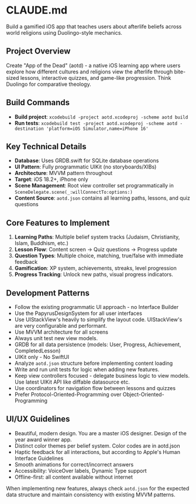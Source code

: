 # CLAUDE.md

Build a gamified iOS app that teaches users about afterlife beliefs across world religions using Duolingo-style mechanics.

## Project Overview
Create "App of the Dead" (aotd) - a native iOS learning app where users explore how different cultures and religions view the afterlife through bite-sized lessons, interactive quizzes, and game-like progression. Think Duolingo for comparative theology.

## Build Commands
- **Build project**: `xcodebuild -project aotd.xcodeproj -scheme aotd build`
- **Run tests**: `xcodebuild test -project aotd.xcodeproj -scheme aotd -destination 'platform=iOS Simulator,name=iPhone 16'`

## Key Technical Details
- **Database**: Uses GRDB.swift for SQLite database operations
- **UI Pattern**: Fully programmatic UIKit (no storyboards/XIBs)
- **Architecture**: MVVM pattern throughout
- **Target**: iOS 18.2+, iPhone only
- **Scene Management**: Root view controller set programmatically in `SceneDelegate.scene(_:willConnectTo:options:)`
- **Content Source**: `aotd.json` contains all learning paths, lessons, and quiz questions

## Core Features to Implement
1. **Learning Paths**: Multiple belief system tracks (Judaism, Christianity, Islam, Buddhism, etc.)
2. **Lesson Flow**: Content screen → Quiz questions → Progress update
3. **Question Types**: Multiple choice, matching, true/false with immediate feedback
4. **Gamification**: XP system, achievements, streaks, level progression
5. **Progress Tracking**: Unlock new paths, visual progress indicators.

## Development Patterns
- Follow the existing programmatic UI approach - no Interface Builder
- Use the PapyrusDesignSystem for all user interfaces
- Use UIStackView's heavily to simplify the layout code. UIStackView's are very configurable and performant.
- Use MVVM architecture for all screens
- Always unit test new view models.
- GRDB for all data persistence (models: User, Progress, Achievement, CompletedLesson)
- UIKit only - No SwiftUI
- Analyze `aotd.json` structure before implementing content loading
- Write and run unit tests for logic when adding new features. 
- Keep view controllers focused - delegate business logic to view models. Use latest UIKit API like diffable datasource etc.
- Use coordinators for navigation flow between lessons and quizzes
- Prefer Protocol-Oriented-Programming over Object-Oriented-Programming

## UI/UX Guidelines
- Beautiful, modern design. You are a master iOS designer. Design of the year award winner app.
- Distinct color themes per belief system. Color codes are in aotd.json
- Haptic feedback for all interactions, but according to Apple's Human Interface Guidelines
- Smooth animations for correct/incorrect answers
- Accessibility: VoiceOver labels, Dynamic Type support
- Offline-first: all content available without internet

When implementing new features, always check `aotd.json` for the expected data structure and maintain consistency with existing MVVM patterns.

